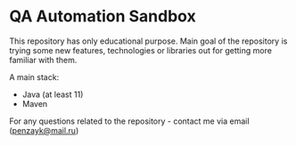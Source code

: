 # QA Automation Sandbox

This repository has only educational purpose. Main goal of the repository is trying some new features, technologies or libraries out for getting more familiar with them.

A main stack:

- Java (at least 11)
- Maven

For any questions related to the repository - contact me via email (penzayk@mail.ru)
